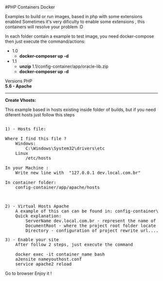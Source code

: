 #PHP Containers Docker

Examples to build or run images, based in php with some extensions enabled
Sometimes it's very dificulty to enable some extensions , this containers will resolve your problem :D

In each folder contain a example to test image, you need docker-compose then just execute the command/actions:
<br />
* 1.0
    * <strong>docker-composer up -d</strong>
* 1.1
    * <strong>unzip</strong> 1.1/config-container/app/oracle-lib.zip
    * <strong>docker-composer up -d</strong>


Versions PHP <br />
<b>5.6 - Apache</b>

----
<strong>Create Vhosts:</strong><br />

   This example based in hosts existing inside folder of builds, but if you need diferent hosts just follow this steps
	
<pre>	
1) - Hosts file:

Where I find this file ? 
	Windows:
		C:\Windows\System32\drivers\etc
	Linux
		/etc/hosts

In your Machine :
	Write new line with  "127.0.0.1	dev.local.com.br"
			
In container folder:
	config-container/app/apache/hosts
	
</pre>

<pre>			
2) - Virtual Hosts Apache
	A example of this can can be found in: config-container\app\apache\sites-available\dev.local.com.br.conf
	Quick explanation:
		ServerName dev.local.com.br - represent the name of your "fake site" create in your hosts file
		DocumentRoot - where the project root folder locate **www-container\app**
		Directory - configuration of project rewrite url....
</pre>

<pre>
3) - Enable your site
	After follow 2 steps, just execute the command
	
	docker exec -it container_name bash
	a2ensite nameyouthost.conf
	service apache2 reload
</pre>

Go to browser Enjoy it ! 